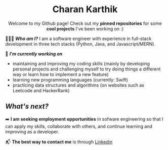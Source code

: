 <h1 align="center"> Charan Karthik </h1>
<p align="center"> Welcome to my Github page! Check out my <b>pinned repositories</b> for some <b>cool projects</b> I've been working on :) </p>

👨🏾‍💻 _**Who am I?**_
I am a software engineer with experience in full-stack development in three tech stacks (Python, Java, and Javascript/MERN).

🌱 _**I'm currently working on**_ 
* maintaining and improving my coding skills (mainly by developing personal projects and challenging myself to try doing things a different way or learn how to implement a new feature)
* learning new programming languages (currently: Swift)
* practicing data structures and algorithms (on websites such as Leetcode and HackerRank)

## _What's next?_

➡️ **I am seeking employment opportunities** in sofware engineering so that I can apply my skills, collaborate with others, and continue learning and improving as a developer.

📬 **The best way to contact me** is through [Linkedin](https://www.linkedin.com/in/charankarthik)


<!--
### Hi there 👋


**Charan-Karthik/Charan-Karthik** is a ✨ _special_ ✨ repository because its `README.md` (this file) appears on your GitHub profile.

Here are some ideas to get you started:

- 🔭 I’m currently working on ...
- 🌱 I’m currently learning ...
- 👯 I’m looking to collaborate on ...
- 🤔 I’m looking for help with ...
- 💬 Ask me about ...
- 📫 How to reach me: ...
- 😄 Pronouns: ...
- ⚡ Fun fact: ...
-->
